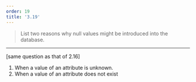 ```yaml
---
order: 19
title: '3.19'
---
```

> List two reasons why null values might be introduced into the database. 

--------------------------------

[same question as that of 2.16]
1. When a value of an attribute is unknown.
2. When a value of an attribute does not exist

